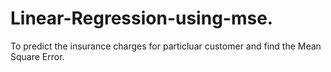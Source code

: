 # Linear-Regression-using-mse.
To predict the insurance charges for particluar customer and find the Mean Square Error.
